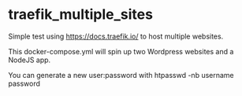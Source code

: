 # traefik_multiple_sites

Simple test using https://docs.traefik.io/ to host multiple websites.

This docker-compose.yml will spin up two Wordpress websites and a NodeJS app.

You can generate a new user:password with htpasswd -nb username password
